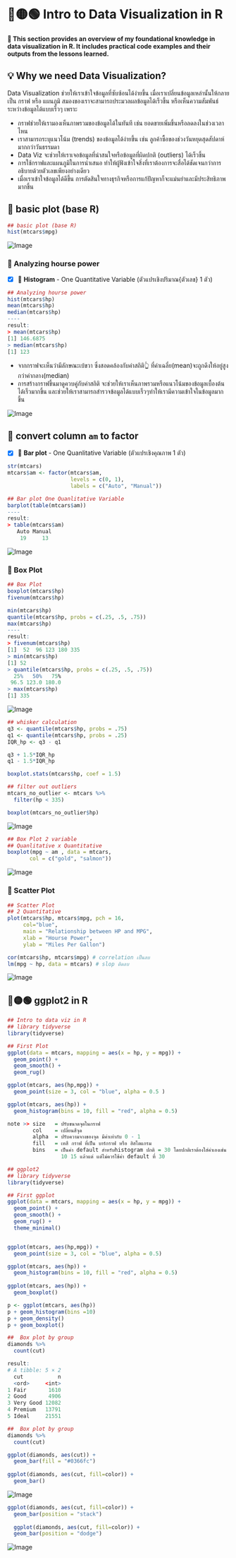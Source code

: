 # 🔴🟡🟢 Intro to Data Visualization in R 
**📝 This section provides an overview of my foundational knowledge in data visualization in R. It includes practical code examples and their outputs from the lessons learned.**
## 💡 Why we need Data Visualization?
Data Visualization ช่วยให้เราเข้าใจข้อมูลที่ซับซ้อนได้ง่ายขึ้น เมื่อเราเปลี่ยนข้อมูลเหล่านั้นให้กลายเป็น กราฟ หรือ แผนภูมิ สมองของเราจะสามารถประมวลผลข้อมูลได้เร็วขึ้น หรือเห็นความสัมพันธ์ระหว่างข้อมูลได้แบบเร็วๆ เพราะ
- กราฟช่วยให้เรามองเห็นภาพรวมของข้อมูลได้ในทันที เช่น ยอดขายเพิ่มขึ้นหรือลดลงในช่วงเวลาไหน
- เราสามารถระบุแนวโน้ม (trends) ของข้อมูลได้ง่ายขึ้น เช่น ลูกค้าซื้อของช่วงวันหยุดสุดสัปดาห์มากกว่าวันธรรมดา
- Data Viz จะช่วยให้เราเจอข้อมูลที่น่าสนใจหรือข้อมูลที่ผิดปกติ (outliers) ได้เร็วขึ้น
- การใช้กราฟและแผนภูมิในการนำเสนอ ทำให้ผู้ฟังเข้าใจสิ่งที่เราต้องการจะสื่อได้ชัดเจนกว่าการอธิบายด้วยตัวเลขเพียงอย่างเดียว
- เมื่อเราเข้าใจข้อมูลได้ดีขึ้น การตัดสินใจทางธุรกิจหรือการแก้ปัญหาก็จะแม่นยำและมีประสิทธิภาพมากขึ้น
## 🔐 basic plot (base R)
```r
## basic plot (base R)
hist(mtcars$mpg)
```
![Image](https://github.com/user-attachments/assets/22303218-1b4b-45be-8cc1-bac18d0e04e3)

### 📩 Analyzing hourse power
- [x] 🌻 **Histogram** - One Quantitative Variable (ตัวแปรเชิงปริมาณ{ตัวเลข} 1 ตัว)
```r
## Analyzing hourse power
hist(mtcars$hp)
mean(mtcars$hp)
median(mtcars$hp)
----
result:
> mean(mtcars$hp)
[1] 146.6875
> median(mtcars$hp)
[1] 123
```
- จากกราฟจะเห็นว่ามีลักษณะเบ้ขวา ซึ่งสอดคล้องกับค่าสถิติ👆 ที่ค่าเฉลี่ย(mean)จะถูกดึงให้อยู่สูงกว่าค่ากลาง(median)
- การสร้างกราฟขึ้นมาดูควบคู่กับค่าสถิติ จะช่วยให้เราเห็นภาพรวมหรือแนวโน้มของข้อมูลเบื้องต้นได้เร็วมากขึ้น และช่วยให้เราสามารถสำรวจข้อมูลได้แบบเร็วๆทำให้เรามีความเข้าใจในข้อมูลมากขึ้น 
  
![Image](https://github.com/user-attachments/assets/ce0c911c-09a3-4bd4-9a1f-7dbe62b477ae)

## 📩 convert column `am` to factor
- [x] 🌻 **Bar plot** - One Quanlitative Variable (ตัวแปรเชิงคุณภาพ 1 ตัว)
```r
str(mtcars)
mtcars$am <- factor(mtcars$am, 
                    levels = c(0, 1),
                    labels = c("Auto", "Manual"))

## Bar plot One Quanlitative Variable
barplot(table(mtcars$am))
----
result:
> table(mtcars$am)
   Auto Manual 
    19     13 
```
![Image](https://github.com/user-attachments/assets/2a254804-89e8-4991-a336-a05b27a50727)

### 📩 Box Plot
```r
## Box Plot
boxplot(mtcars$hp)
fivenum(mtcars$hp)

min(mtcars$hp)
quantile(mtcars$hp, probs = c(.25, .5, .75))
max(mtcars$hp)
----
result:
> fivenum(mtcars$hp)
[1]  52  96 123 180 335
> min(mtcars$hp)
[1] 52
> quantile(mtcars$hp, probs = c(.25, .5, .75))
  25%   50%   75% 
 96.5 123.0 180.0 
> max(mtcars$hp)
[1] 335
```
![Image](https://github.com/user-attachments/assets/ce9d83fd-30dd-45ad-91bb-e4c3e1628095)

```r
## whisker calculation
q3 <- quantile(mtcars$hp, probs = .75)
q1 <- quantile(mtcars$hp, probs = .25)
IQR_hp <- q3 - q1

q3 + 1.5*IQR_hp
q1 - 1.5*IQR_hp

boxplot.stats(mtcars$hp, coef = 1.5)

## filter out outliers
mtcars_no_outlier <- mtcars %>% 
  filter(hp < 335)

boxplot(mtcars_no_outlier$hp)
```
![Image](https://github.com/user-attachments/assets/ce160cab-fe44-4642-a9f9-22f9cb322e46)

```r
## Box Plot 2 variable
## Quanlitative x Quantitative
boxplot(mpg ~ am , data = mtcars, 
       col = c("gold", "salmon"))
```
![Image](https://github.com/user-attachments/assets/6679b971-0d58-4584-864f-3c01edff4950)
### 📩 Scatter Plot

```r
## Scatter Plot
## 2 Quantitative
plot(mtcars$hp, mtcars$mpg, pch = 16,
     col="blue", 
     main = "Relationship between HP and MPG",
     xlab = "Hourse Power",
     ylab = "Miles Per Gallon")

cor(mtcars$hp, mtcars$mpg) # correlation เป็นลบ
lm(mpg ~ hp, data = mtcars) # slop ติดลบ
```
![Image](https://github.com/user-attachments/assets/c226b23a-c409-4077-8f7f-89a9d107bd0a)

## 🔴🟡🟢 ggplot2 in R
```r
## Intro to data viz in R
## library tidyverse
library(tidyverse)
```

```r
## First Plot
ggplot(data = mtcars, mapping = aes(x = hp, y = mpg)) + 
  geom_point() +
  geom_smooth() +
  geom_rug()

ggplot(mtcars, aes(hp,mpg)) +
  geom_point(size = 3, col = "blue", alpha = 0.5 ) 

ggplot(mtcars, aes(hp)) +
  geom_histogram(bins = 10, fill = "red", alpha = 0.5)

note >> size   = ปรับขนาดจุดในกราฟ
        col    = เปลี่ยนสีจุด
        alpha  = ปรับความจางของจุด มีค่าเท่ากับ 0 - 1
        fill   = เทสี กราฟ ที่เป็น บาร์กราฟ หรือ ฮิสโตแกรม  
        bins   = เป็นค่า default สำหรับhistogram ปกติ = 30 โดยปกติเราต้องใส่ค่าเองเช่น
                 10 15 แล้วแต่ แต่ไม่ควรใช้ค่า default ที่ 30
```

```r
## ggplot2
## library tidyverse
library(tidyverse)

## First ggplot
ggplot(data = mtcars, mapping = aes(x = hp, y = mpg)) +
  geom_point() +
  geom_smooth() +
  geom_rug() +
  theme_minimal()


ggplot(mtcars, aes(hp,mpg)) +
  geom_point(size = 3, col = "blue", alpha = 0.5)

ggplot(mtcars, aes(hp)) +
  geom_histogram(bins = 10, fill = "red", alpha = 0.5)
  
ggplot(mtcars, aes(hp)) +
  geom_boxplot()

p <- ggplot(mtcars, aes(hp))
p + geom_histogram(bins =10)
p + geom_density()
p + geom_boxplot()

##  Box plot by group
diamonds %>%
  count(cut)

result:
# A tibble: 5 × 2
  cut           n
  <ord>     <int>
1 Fair       1610
2 Good       4906
3 Very Good 12082
4 Premium   13791
5 Ideal     21551

##  Box plot by group
diamonds %>%
  count(cut)

ggplot(diamonds, aes(cut)) +
  geom_bar(fill = "#0366fc")
  
ggplot(diamonds, aes(cut, fill=color)) +
  geom_bar()
```
![Image](https://github.com/user-attachments/assets/23d64606-0485-47af-9f81-03719056817c)

```r
ggplot(diamonds, aes(cut, fill=color)) +
  geom_bar(position = "stack")
  
  ggplot(diamonds, aes(cut, fill=color)) +
  geom_bar(position = "dodge")
```
![Image](https://github.com/user-attachments/assets/112cf114-50b6-46b0-a4ef-95206d443b38)
